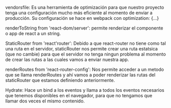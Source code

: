 vendorsfile: Es una herramienta de optimización para que nuestro proyecto tenga una configuración mucho más eficiente al momento de enviar a producción.
Su configuración se hace en webpack con optimization: {...}

renderToString from 'react-dom/server': permite renderizar el componente o app de react a un string.

StaticRouter from 'react'router': Debido a que react-router no tiene como tal una ruta en el servidor, staticRouter nos permite crear una ruta estatsica (que no cambie) para que el servidor no tenga ningun problema al momento de crear las rutas a las cuales vamos a enviar nuestra app.

renderRoutes from 'react-router-config': Nos permite acceder a un metodo que se llama renderRoutes y ahí vamos a poder renderizar las rutas del staticRouter que estamos definiendo anteriormente.

Hydrate: Hace un bind a los eventos y llama a todos los eventos necesarios que tenemos disponibles en el navegador, para que no tengamos que llamar dos veces el mismo contenido.

